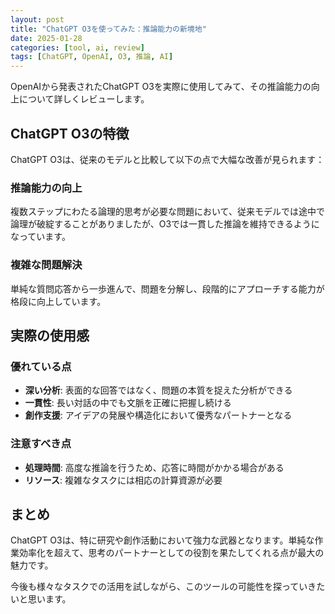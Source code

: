 ```yaml
---
layout: post
title: "ChatGPT O3を使ってみた：推論能力の新境地"
date: 2025-01-28
categories: [tool, ai, review]
tags: [ChatGPT, OpenAI, O3, 推論, AI]
---
```


OpenAIから発表されたChatGPT O3を実際に使用してみて、その推論能力の向上について詳しくレビューします。

## ChatGPT O3の特徴

ChatGPT O3は、従来のモデルと比較して以下の点で大幅な改善が見られます：

### 推論能力の向上
複数ステップにわたる論理的思考が必要な問題において、従来モデルでは途中で論理が破綻することがありましたが、O3では一貫した推論を維持できるようになっています。

### 複雑な問題解決
単純な質問応答から一歩進んで、問題を分解し、段階的にアプローチする能力が格段に向上しています。

## 実際の使用感

### 優れている点
- **深い分析**: 表面的な回答ではなく、問題の本質を捉えた分析ができる
- **一貫性**: 長い対話の中でも文脈を正確に把握し続ける
- **創作支援**: アイデアの発展や構造化において優秀なパートナーとなる

### 注意すべき点
- **処理時間**: 高度な推論を行うため、応答に時間がかかる場合がある
- **リソース**: 複雑なタスクには相応の計算資源が必要

## まとめ

ChatGPT O3は、特に研究や創作活動において強力な武器となります。単純な作業効率化を超えて、思考のパートナーとしての役割を果たしてくれる点が最大の魅力です。

今後も様々なタスクでの活用を試しながら、このツールの可能性を探っていきたいと思います。
